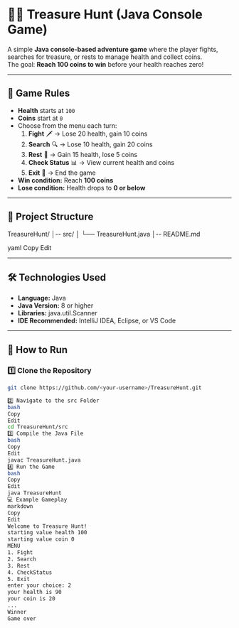 # 🏴‍☠️ Treasure Hunt (Java Console Game)

A simple **Java console-based adventure game** where the player fights, searches for treasure, or rests to manage health and collect coins.  
The goal: **Reach 100 coins to win** before your health reaches zero!

---

## 📜 Game Rules
- **Health** starts at `100`
- **Coins** start at `0`
- Choose from the menu each turn:
  1. **Fight** 🗡️ → Lose 20 health, gain 10 coins
  2. **Search** 🔍 → Lose 10 health, gain 20 coins
  3. **Rest** 🛌 → Gain 15 health, lose 5 coins
  4. **Check Status** 📊 → View current health and coins
  5. **Exit** 🚪 → End the game
- **Win condition:** Reach **100 coins**
- **Lose condition:** Health drops to **0 or below**

---

## 📂 Project Structure
TreasureHunt/
│-- src/
│ └── TreasureHunt.java
│-- README.md

yaml
Copy
Edit

---

## 🛠️ Technologies Used
- **Language:** Java
- **Java Version:** 8 or higher
- **Libraries:** java.util.Scanner
- **IDE Recommended:** IntelliJ IDEA, Eclipse, or VS Code

---

## 🚀 How to Run

### 1️⃣ Clone the Repository
```bash
git clone https://github.com/<your-username>/TreasureHunt.git

2️⃣ Navigate to the src Folder
bash
Copy
Edit
cd TreasureHunt/src
3️⃣ Compile the Java File
bash
Copy
Edit
javac TreasureHunt.java
4️⃣ Run the Game
bash
Copy
Edit
java TreasureHunt
💻 Example Gameplay
markdown
Copy
Edit
Welcome to Treasure Hunt!
starting value health 100
starting value coin 0
MENU
1. Fight
2. Search
3. Rest
4. CheckStatus
5. Exit
enter your choice: 2
your health is 90
your coin is 20
...
Winner
Game over


